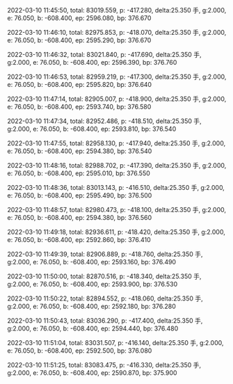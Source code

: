 2022-03-10 11:45:50, total: 83019.559, p: -417.280, delta:25.350 手, g:2.000, e: 76.050, b: -608.400, ep: 2596.080, bp: 376.670

2022-03-10 11:46:10, total: 82975.853, p: -418.070, delta:25.350 手, g:2.000, e: 76.050, b: -608.400, ep: 2595.290, bp: 376.670

2022-03-10 11:46:32, total: 83021.840, p: -417.690, delta:25.350 手, g:2.000, e: 76.050, b: -608.400, ep: 2596.390, bp: 376.760

2022-03-10 11:46:53, total: 82959.219, p: -417.300, delta:25.350 手, g:2.000, e: 76.050, b: -608.400, ep: 2595.820, bp: 376.640

2022-03-10 11:47:14, total: 82905.007, p: -418.900, delta:25.350 手, g:2.000, e: 76.050, b: -608.400, ep: 2593.740, bp: 376.580

2022-03-10 11:47:34, total: 82952.486, p: -418.510, delta:25.350 手, g:2.000, e: 76.050, b: -608.400, ep: 2593.810, bp: 376.540

2022-03-10 11:47:55, total: 82958.130, p: -417.940, delta:25.350 手, g:2.000, e: 76.050, b: -608.400, ep: 2594.380, bp: 376.540

2022-03-10 11:48:16, total: 82988.702, p: -417.390, delta:25.350 手, g:2.000, e: 76.050, b: -608.400, ep: 2595.010, bp: 376.550

2022-03-10 11:48:36, total: 83013.143, p: -416.510, delta:25.350 手, g:2.000, e: 76.050, b: -608.400, ep: 2595.490, bp: 376.500

2022-03-10 11:48:57, total: 82980.473, p: -418.100, delta:25.350 手, g:2.000, e: 76.050, b: -608.400, ep: 2594.380, bp: 376.560

2022-03-10 11:49:18, total: 82936.611, p: -418.420, delta:25.350 手, g:2.000, e: 76.050, b: -608.400, ep: 2592.860, bp: 376.410

2022-03-10 11:49:39, total: 82906.889, p: -418.760, delta:25.350 手, g:2.000, e: 76.050, b: -608.400, ep: 2593.160, bp: 376.490

2022-03-10 11:50:00, total: 82870.516, p: -418.340, delta:25.350 手, g:2.000, e: 76.050, b: -608.400, ep: 2593.900, bp: 376.530

2022-03-10 11:50:22, total: 82894.552, p: -418.060, delta:25.350 手, g:2.000, e: 76.050, b: -608.400, ep: 2592.180, bp: 376.280

2022-03-10 11:50:43, total: 83036.290, p: -417.400, delta:25.350 手, g:2.000, e: 76.050, b: -608.400, ep: 2594.440, bp: 376.480

2022-03-10 11:51:04, total: 83031.507, p: -416.140, delta:25.350 手, g:2.000, e: 76.050, b: -608.400, ep: 2592.500, bp: 376.080

2022-03-10 11:51:25, total: 83083.475, p: -416.330, delta:25.350 手, g:2.000, e: 76.050, b: -608.400, ep: 2590.870, bp: 375.900